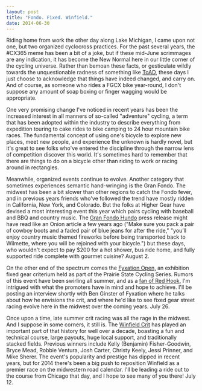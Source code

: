 ```yaml
---
layout: post
title: "Fondo. Fixed. Winfield."
date: 2014-06-30
---
```


Riding home from work the other day along Lake Michigan, I came upon not one, but two organized cyclocross practices. For the past several years, the \#CX365 meme has been a bit of a joke, but if these mid-June scrimmages are any indication, it has become the New Normal here in our little corner of the cycling universe. Rather than bemoan these facts, or gesticulate wildly towards the unquestionable radness of something like [ToAD](http://www.tourofamericasdairyland.com/), these days I just choose to acknowledge that things have indeed changed, and carry on. And of course, as someone who rides a FGCX bike year-round, I don't suppose any amount of soap boxing or finger wagging would be appropriate.

One very promising change I've noticed in recent years has been the increased interest in all manners of so-called "adventure" cycling, a term that has been adopted within the industry to describe everything from expedition touring to cake rides to bike camping to 24 hour mountain bike races. The fundamental concept of using one's bicycle to explore new places, meet new people, and experience the unknown is hardly novel, but it's great to see folks who've entered the discipline through the narrow lens of competition discover this world. It's sometimes hard to remember that there are things to do on a bicycle other than riding to work or racing around in rectangles.

Meanwhile, organized events continue to evolve. Another category that sometimes experiences semantic hand-wringing is the Gran Fondo. The midwest has been a bit slower than other regions to catch the Fondo fever, and in previous years friends who've followed the trend have mostly ridden in California, New York, and Colorado. But the folks at Higher Gear have devised a most interesting event this year which pairs cycling with baseball and BBQ and country music. The [Gran Fondo Hundo](http://highergearchicago.com/news-tips/gran-fondo-hundo/) press release might have read like an Onion article a few years ago ("Make sure you pack a pair of cowboy boots and a faded pair of blue jeans for after the ride," "you’ll enjoy country music themed fireworks before being transported back to Wilmette, where you will be rejoined with your bicycle.") but these days, who wouldn't expect to pay \$200 for a hot shower, bus ride home, and fully supported ride complete with gourmet cuisine? August 2.

On the other end of the spectrum comes the [Fyxation Open,](http://www.prairiestatecyclingseries.com/news/archive/2014/06262014.php) an exhibition fixed gear criterium held as part of the Prairie State Cycling Series. Rumors of this event have been swirling all summer, and as a [fan of Red Hook](http://taticycles.com/p/515), I'm intrigued with what the promoters have in mind and hope to achieve. I'll be posting an interview shortly with Ben Ginster of Fyxation where he talks about how he envisions the crit, and where he'd like to see fixed gear street racing evolve here in the midwest over the coming years. July 26.

Once upon a time, late summer crit racing was all the rage in the midwest. And I suppose in some corners, it still is. The [Winfield Crit](http://www.winfieldcriterium.com/) has played an important part of that history for well over a decade, boasting a fun and technical course, large payouts, huge local support, and traditionally stacked fields. Previous winners include Kelly (Benjamin) Fisher-Goodwin, Bryce Mead, Robbie Ventura, Josh Carter, Christy Keely, Jessi Prinner, and Mike Sherer. The event's popularity and prestige has dipped in recent years, but for 2014 there's been a big push to reposition Winfield as a premier race on the midwestern road calendar. I'll be leading a ride out to the course from Chicago that day, and I hope to see many of you there! July 12.
